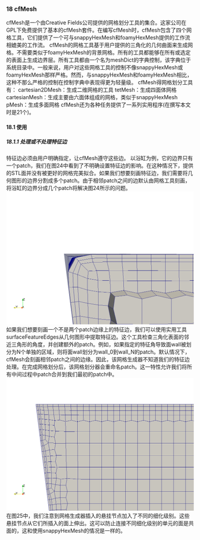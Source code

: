 ### 18 cfMesh
cfMesh是一个由Creative Fields公司提供的网格划分工具的集合。这家公司在GPL下免费提供了基本的cfMesh套件。在编写cfMesh时，cfMesh包含了四个网格工具，它们提供了一个可与snappyHexMesh和foamyHexMesh提供的工作流相媲美的工作流。
cfMesh的网格工具基于用户提供的三角化的几何曲面来生成网格。不需要类似于foamyHexMesh的背景网格。所有的工具都能够在所有或选定的表面上生成边界层。所有工具都由一个名为meshDict的字典控制，该字典位于系统目录中。一般来说，用户对这些网格工具的控制不像snappyHexMesh或foamyHexMesh那样严格。然而，与snappyHexMesh和foamyHexMesh相比，这种不那么严格的控制在控制字典中表现得更为轻量级。
cfMesh得网格划分工具有：
cartesian2DMesh：生成二维网格的工具
tetMesh：生成四面体网格
cartesianMesh：生成主要由六面体组成的网格，类似于snappyHexMesh
pMesh：生成多面网格
cfMesh还为各种任务提供了一系列实用程序(在撰写本文时是21个)。
#### 18.1 使用
##### 18.1.1 处理或不处理特征边
特征边必须由用户明确指定，让cfMesh遵守这些边。
以浴缸为例，它的边界只有一个patch，我们在图24中看到了不明确设置特征边的影响。在这种情况下，提供的STL面并没有被更好的网格完美拟合。如果我们想要刻画特征边，我们需要将几何图形的边界分割成多个patch。由于相邻patch之间的边默认由网格工具刻画，将浴缸的边界分成几个patch将解决图24所示的问题。
![图24:不提供特征边信息导致的特征边分辨率差。注意，整个几何图形只由一个patch围成](images/23.PNG)
如果我们想要刻画一个不是两个patch边缘上的特征边，我们可以使用实用工具surfaceFeatureEdges从几何图形中提取特征边。这个工具检查三角化表面的邻近三角形的角度，并创建额外的patch。例如，如果指定的特征角导致面wall被划分为N个单独的区域，则将面wall划分为wall_0到wall_N的patch。默认情况下，cfMesh会刻画相邻patch之间的边缘。因此，该网格生成器不知道我们的特征边处理。在完成网格划分后，该网格划分器会重命名patch。这一特性允许我们将所有中间过程中patch合并到我们最初的patch中。
![图25:刻画浴缸的特征边。在这种情况下，边界由两个patch组成:顶部表面和其余部分。](images/24.PNG)
在图25中，我们注意到网格生成器插入的悬挂节点加入了不同的细化级别。这些悬挂节点从它们所插入的面上伸出。这可以防止连接不同细化级别的单元的面是共面的，这和使用snappyHexMesh的情况是一样的。
